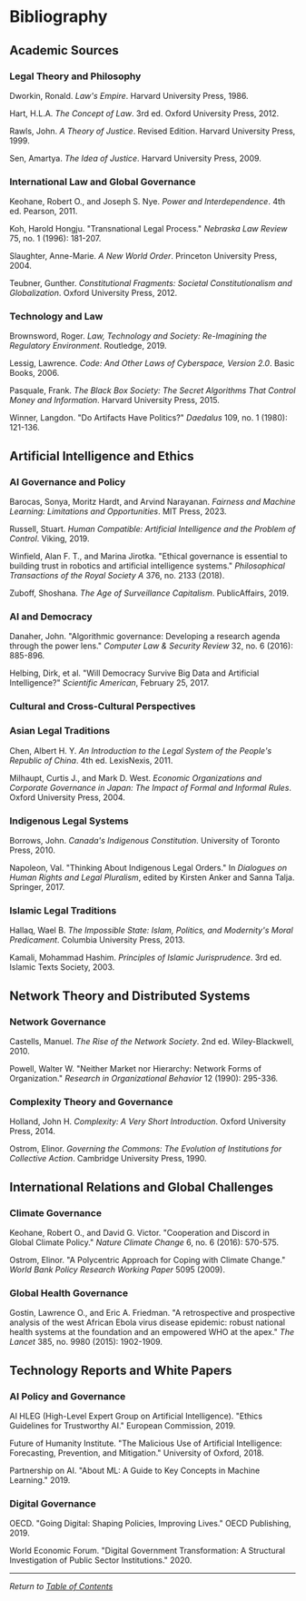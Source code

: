 # Bibliography

## Academic Sources

### Legal Theory and Philosophy

Dworkin, Ronald. *Law's Empire*. Harvard University Press, 1986.

Hart, H.L.A. *The Concept of Law*. 3rd ed. Oxford University Press, 2012.

Rawls, John. *A Theory of Justice*. Revised Edition. Harvard University Press, 1999.

Sen, Amartya. *The Idea of Justice*. Harvard University Press, 2009.

### International Law and Global Governance

Keohane, Robert O., and Joseph S. Nye. *Power and Interdependence*. 4th ed. Pearson, 2011.

Koh, Harold Hongju. "Transnational Legal Process." *Nebraska Law Review* 75, no. 1 (1996): 181-207.

Slaughter, Anne-Marie. *A New World Order*. Princeton University Press, 2004.

Teubner, Gunther. *Constitutional Fragments: Societal Constitutionalism and Globalization*. Oxford University Press, 2012.

### Technology and Law

Brownsword, Roger. *Law, Technology and Society: Re-Imagining the Regulatory Environment*. Routledge, 2019.

Lessig, Lawrence. *Code: And Other Laws of Cyberspace, Version 2.0*. Basic Books, 2006.

Pasquale, Frank. *The Black Box Society: The Secret Algorithms That Control Money and Information*. Harvard University Press, 2015.

Winner, Langdon. "Do Artifacts Have Politics?" *Daedalus* 109, no. 1 (1980): 121-136.

## Artificial Intelligence and Ethics

### AI Governance and Policy

Barocas, Sonya, Moritz Hardt, and Arvind Narayanan. *Fairness and Machine Learning: Limitations and Opportunities*. MIT Press, 2023.

Russell, Stuart. *Human Compatible: Artificial Intelligence and the Problem of Control*. Viking, 2019.

Winfield, Alan F. T., and Marina Jirotka. "Ethical governance is essential to building trust in robotics and artificial intelligence systems." *Philosophical Transactions of the Royal Society A* 376, no. 2133 (2018).

Zuboff, Shoshana. *The Age of Surveillance Capitalism*. PublicAffairs, 2019.

### AI and Democracy

Danaher, John. "Algorithmic governance: Developing a research agenda through the power lens." *Computer Law & Security Review* 32, no. 6 (2016): 885-896.

Helbing, Dirk, et al. "Will Democracy Survive Big Data and Artificial Intelligence?" *Scientific American*, February 25, 2017.

### Cultural and Cross-Cultural Perspectives

### Asian Legal Traditions

Chen, Albert H. Y. *An Introduction to the Legal System of the People's Republic of China*. 4th ed. LexisNexis, 2011.

Milhaupt, Curtis J., and Mark D. West. *Economic Organizations and Corporate Governance in Japan: The Impact of Formal and Informal Rules*. Oxford University Press, 2004.

### Indigenous Legal Systems

Borrows, John. *Canada's Indigenous Constitution*. University of Toronto Press, 2010.

Napoleon, Val. "Thinking About Indigenous Legal Orders." In *Dialogues on Human Rights and Legal Pluralism*, edited by Kirsten Anker and Sanna Talja. Springer, 2017.

### Islamic Legal Traditions

Hallaq, Wael B. *The Impossible State: Islam, Politics, and Modernity's Moral Predicament*. Columbia University Press, 2013.

Kamali, Mohammad Hashim. *Principles of Islamic Jurisprudence*. 3rd ed. Islamic Texts Society, 2003.

## Network Theory and Distributed Systems

### Network Governance

Castells, Manuel. *The Rise of the Network Society*. 2nd ed. Wiley-Blackwell, 2010.

Powell, Walter W. "Neither Market nor Hierarchy: Network Forms of Organization." *Research in Organizational Behavior* 12 (1990): 295-336.

### Complexity Theory and Governance

Holland, John H. *Complexity: A Very Short Introduction*. Oxford University Press, 2014.

Ostrom, Elinor. *Governing the Commons: The Evolution of Institutions for Collective Action*. Cambridge University Press, 1990.

## International Relations and Global Challenges

### Climate Governance

Keohane, Robert O., and David G. Victor. "Cooperation and Discord in Global Climate Policy." *Nature Climate Change* 6, no. 6 (2016): 570-575.

Ostrom, Elinor. "A Polycentric Approach for Coping with Climate Change." *World Bank Policy Research Working Paper* 5095 (2009).

### Global Health Governance

Gostin, Lawrence O., and Eric A. Friedman. "A retrospective and prospective analysis of the west African Ebola virus disease epidemic: robust national health systems at the foundation and an empowered WHO at the apex." *The Lancet* 385, no. 9980 (2015): 1902-1909.

## Technology Reports and White Papers

### AI Policy and Governance

AI HLEG (High-Level Expert Group on Artificial Intelligence). "Ethics Guidelines for Trustworthy AI." European Commission, 2019.

Future of Humanity Institute. "The Malicious Use of Artificial Intelligence: Forecasting, Prevention, and Mitigation." University of Oxford, 2018.

Partnership on AI. "About ML: A Guide to Key Concepts in Machine Learning." 2019.

### Digital Governance

OECD. "Going Digital: Shaping Policies, Improving Lives." OECD Publishing, 2019.

World Economic Forum. "Digital Government Transformation: A Structural Investigation of Public Sector Institutions." 2020.

---

*Return to [Table of Contents](SUMMARY.md)* 